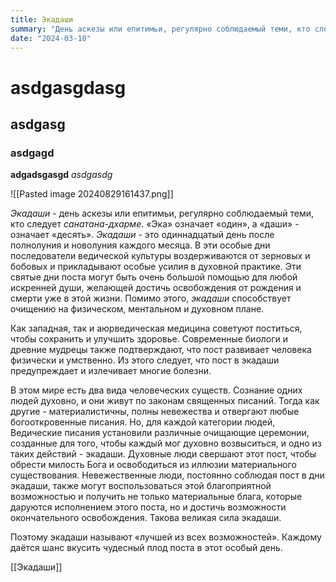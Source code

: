 ```yaml
---
title: Экадаши
summary: "День аскезы или епитимьи, регулярно соблюдаемый теми, кто следует _санатана-дхарме_. «Эка» означает «один», а «даши» - означает «десять». _Экадаши_ - это одиннадцатый день после полнолуния и новолуния каждого месяца."
date: "2024-03-10"
---
```

# asdgasgdasg
## asdgasg
### asdgagd

**adgadsgasgd**
_asdgasdg_


![[Pasted image 20240829161437.png]]

_Экадаши_ - день аскезы или епитимьи, регулярно соблюдаемый теми, кто следует _санатана-дхарме_. «Эка» означает «один», а «даши» - означает «десять». _Экадаши_ - это одиннадцатый день после полнолуния и новолуния каждого месяца. В эти особые дни последователи ведической культуры воздерживаются от зерновых и бобовых и прикладывают особые усилия в духовной практике. Эти святые дни поста могут быть очень большой помощью для любой искренней души, желающей достичь освобождения от рождения и смерти уже в этой жизни. Помимо этого, _экадаши_ способствует очищению на физическом, ментальном и духовном плане.

Как западная, так и аюрведическая медицина советуют поститься, чтобы сохранить и улучшить здоровье. Современные биологи и древние мудрецы также подтверждают, что пост развивает человека физически и умственно. Из этого следует, что пост в экадаши предупреждает и излечивает многие болезни.

В этом мире есть два вида человеческих существ. Сознание одних людей духовно, и они живут по законам священных писаний. Тогда как другие - материалистичны, полны невежества и отвергают любые богооткровенные писания. Но, для каждой категории людей, Ведические писания установили различные очищающие церемонии, созданные для того, чтобы каждый мог духовно возвыситься, и одно из таких действий - экадаши. Духовные люди свершают этот пост, чтобы обрести милость Бога и освободиться из иллюзии материального существования. Невежественные люди, постоянно соблюдая пост в дни экадаши, также могут воспользоваться этой благоприятной возможностью и получить не только материальные блага, которые даруются исполнением этого поста, но и достичь возможности окончательного освобождения. Такова великая сила экадаши.

Поэтому экадаши называют «лучшей из всех возможностей». Каждому даётся шанс вкусить чудесный плод поста в этот особый день.

[[Экадаши]] 

